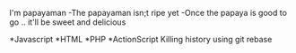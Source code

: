 I'm papayaman
-The papayaman isn;t ripe yet
-Once the papaya is good to go .. it'll be sweet and delicious

*Javascript
*HTML
*PHP
*ActionScript
Killing history using git rebase
